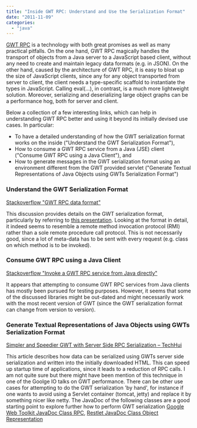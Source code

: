 ```yaml
---
title: "Inside GWT RPC: Understand and Use the Serialization Format"
date: "2011-11-09"
categories: 
  - "java"
---
```


[GWT RPC](http://code.google.com/webtoolkit/doc/latest/tutorial/RPC.html) is a technology with both great promises as well as many practical pitfalls. On the one hand, GWT RPC magically handles the transport of objects from a Java server to a JavaScript based client, without any need to create and maintain legacy data formats (e.g. in JSON). On the other hand, caused by the architecture of GWT RPC, it is easy to bloat up the size of JavaScript clients, since any for any object transported from server to client, the client needs a type-specific scaffold to instantiate the types in JavaScript. Calling eval(…), in contrast, is a much more lightweight solution. Moreover, serializing and deserializing large object graphs can be a performance hog, both for server and client.

Below a collection of a few interesting links, which can help in understanding GWT RPC better and using it beyond its initially devised use cases. In particular:

- To have a detailed understanding of how the GWT serialization format works on the inside ("Understand the GWT Serialization Format"),
- How to consume a GWT RPC service from a Java (JSE) client ("Consume GWT RPC using a Java Client"), and
- How to generate messages in the GWT serialization format using an environment different from the GWT provided servlet ("Generate Textual Representations of Java Objects using GWTs Serialization Format")

### Understand the GWT Serialization Format

[Stackoverflow "GWT RPC data format"](http://stackoverflow.com/questions/6135590/gwt-rpc-data-format)

This discussion provides details on the GWT serialization format, particularly by referring to [this presentation](https://www.owasp.org/images/7/77/Attacking_Google_Web_Toolkit.ppt). Looking at the format in detail, it indeed seems to resemble a remote method invocation protocol (RMI) rather than a sole remote procedure call protocol. This is not necessarily good, since a lot of meta-data has to be sent with every request (e.g. class on which method is to be invoked).

### Consume GWT RPC using a Java Client

[Stackoverflow "Invoke a GWT RPC service from Java directly"](http://stackoverflow.com/questions/1330318/invoke-a-gwt-rpc-service-from-java-directly)

It appears that attempting to consume GWT RPC services from Java clients has mostly been pursued for testing purposes. However, it seems that some of the discussed libraries might be out-dated and might necessarily work with the most recent version of GWT (since the GWT serialization format can change from version to version).

### Generate Textual Representations of Java Objects using GWTs Serialization Format

[Simpler and Speedier GWT with Server Side RPC Serialization – TechHui](http://www.techhui.com/profiles/blogs/simpler-and-speedier-gwt-with)

This article describes how data can be serialized using GWTs server side serialization and written into the initially downloaded HTML. This can speed up startup time of applications, since it leads to a reduction of RPC calls. I am not quite sure but there might have been mention of this technique in one of the Goolge IO talks on GWT performance. There can be other use cases for attempting to do the GWT serialization 'by hand', for instance if one wants to avoid using a Servlet container (tomcat, jetty) and replace it by something nicer like netty. The JavaDoc of the following classes are a good starting point to explore further how to perform GWT serialization [Google Web Toolkit JavaDoc Class RPC](http://google-web-toolkit.googlecode.com/svn/javadoc/latest/com/google/gwt/user/server/rpc/RPC.html), [Restlet JavaDoc Class Object Representation](http://www.restlet.org/documentation/snapshot/jse/ext/org/restlet/ext/gwt/ObjectRepresentation.html)
